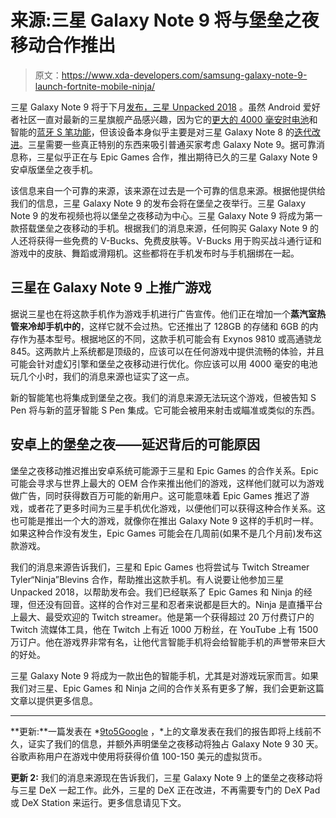 # 来源:三星 Galaxy Note 9 将与堡垒之夜移动合作推出

> 原文：<https://www.xda-developers.com/samsung-galaxy-note-9-launch-fortnite-mobile-ninja/>

三星 Galaxy Note 9 将于下月[发布，三星 Unpacked 2018](https://www.xda-developers.com/samsung-galaxy-note-9-august-9/) 。虽然 Android 爱好者社区一直对最新的三星旗舰产品感兴趣，因为它的[更大的 4000 毫安时电池](https://www.xda-developers.com/samsung-galaxy-note-9-4000-mah-battery/)和智能的[蓝牙 S 笔功能](https://www.xda-developers.com/samsung-galaxy-note-9-s-pen-features-samsung-galaxy-tab-s4-firmware/)，但该设备本身似乎主要是对三星 Galaxy Note 8 的[迭代改进](https://www.xda-developers.com/samsung-galaxy-note-9-leaked-front-render/)。三星需要一些真正特别的东西来吸引普通买家考虑 Galaxy Note 9。据可靠消息称，三星似乎正在与 Epic Games 合作，推出期待已久的三星 Galaxy Note 9 安卓版堡垒之夜手机。

该信息来自一个可靠的来源，该来源在过去是一个可靠的信息来源。根据他提供给我们的信息，三星 Galaxy Note 9 的发布会将在堡垒之夜举行。三星 Galaxy Note 9 的发布视频也将以堡垒之夜移动为中心。三星 Galaxy Note 9 将成为第一款搭载堡垒之夜移动的手机。根据我们的消息来源，任何购买 Galaxy Note 9 的人还将获得一些免费的 V-Bucks、免费皮肤等。V-Bucks 用于购买战斗通行证和游戏中的皮肤、舞蹈或滑翔机。这些都将在手机发布时与手机捆绑在一起。

## 三星在 Galaxy Note 9 上推广游戏

据说三星也在将这款手机作为游戏手机进行广告宣传。他们正在增加一个**蒸汽室热管来冷却手机中的**，这样它就不会过热。它还推出了 128GB 的存储和 6GB 的内存作为基本型号。根据地区的不同，这款手机可能会有 Exynos 9810 或高通骁龙 845。这两款片上系统都是顶级的，应该可以在任何游戏中提供流畅的体验，并且可能会针对虚幻引擎和堡垒之夜移动进行优化。你应该可以用 4000 毫安的电池玩几个小时，我们的消息来源也证实了这一点。

新的智能笔也将集成到堡垒之夜。我们的消息来源无法玩这个游戏，但被告知 S Pen 将与新的蓝牙智能 S Pen 集成。它可能会被用来射击或瞄准或类似的东西。

## 安卓上的堡垒之夜——延迟背后的可能原因

堡垒之夜移动推迟推出安卓系统可能源于三星和 Epic Games 的合作关系。Epic 可能会寻求与世界上最大的 OEM 合作来推出他们的游戏，这样他们就可以为游戏做广告，同时获得数百万可能的新用户。这可能意味着 Epic Games 推迟了游戏，或者花了更多时间为三星手机优化游戏，以便他们可以获得这种合作关系。这也可能是推出一个大的游戏，就像你在推出 Galaxy Note 9 这样的手机时一样。如果这种合作没有发生，Epic Games 可能会在几周前(如果不是几个月前)发布这款游戏。

我们的消息来源告诉我们，三星和 Epic Games 也将尝试与 Twitch Streamer Tyler“Ninja”Blevins 合作，帮助推出这款手机。有人说要让他参加三星 Unpacked 2018，以帮助发布会。我们已经联系了 Epic Games 和 Ninja 的经理，但还没有回音。这样的合作对三星和忍者来说都是巨大的。Ninja 是直播平台上最大、最受欢迎的 Twitch streamer。他是第一个获得超过 20 万付费订户的 Twitch 流媒体工具，他在 Twitch 上有近 1000 万粉丝，在 YouTube 上有 1500 万订户。他在游戏界非常有名，让他代言智能手机将会给智能手机的声誉带来巨大的好处。

三星 Galaxy Note 9 将成为一款出色的智能手机，尤其是对游戏玩家而言。如果我们对三星、Epic Games 和 Ninja 之间的合作关系有更多了解，我们会更新这篇文章以提供更多信息。

* * *

**更新:**一篇发表在 *[9to5Google](https://9to5google.com/2018/07/26/source-fortnite-for-android-note-9-release-date/) ，*上的文章发表在我们的报告即将上线前不久，证实了我们的信息，并额外声明堡垒之夜移动将独占 Galaxy Note 9 30 天。谷歌声称用户在游戏中使用将获得价值 100-150 美元的虚拟货币。

**更新 2:** 我们的消息来源现在告诉我们，三星 Galaxy Note 9 上的堡垒之夜移动将与三星 DeX 一起工作。此外，三星的 DeX 正在改进，不再需要专门的 DeX Pad 或 DeX Station 来运行。更多信息请见下文。